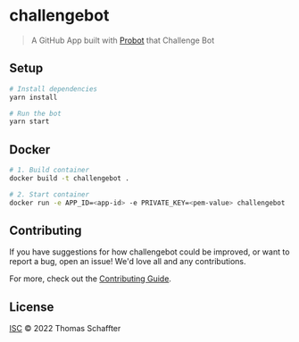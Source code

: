 # challengebot

> A GitHub App built with [Probot](https://github.com/probot/probot) that Challenge Bot

## Setup

```sh
# Install dependencies
yarn install

# Run the bot
yarn start
```

## Docker

```sh
# 1. Build container
docker build -t challengebot .

# 2. Start container
docker run -e APP_ID=<app-id> -e PRIVATE_KEY=<pem-value> challengebot
```

## Contributing

If you have suggestions for how challengebot could be improved, or want to report a bug, open an issue! We'd love all and any contributions.

For more, check out the [Contributing Guide](CONTRIBUTING.md).

## License

[ISC](LICENSE) © 2022 Thomas Schaffter
